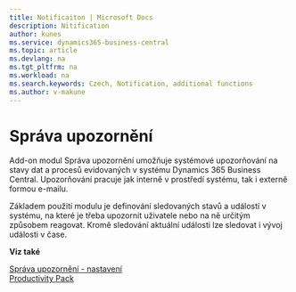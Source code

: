 ```yaml
---
title: Notificaiton | Microsoft Docs
description: Nitification
author: kunes
ms.service: dynamics365-business-central
ms.topic: article
ms.devlang: na
ms.tgt_pltfrm: na
ms.workload: na
ms.search.keywords: Czech, Notification, additional functions
ms.author: v-makune
---
```

# Správa upozornění

Add-on modul Správa upozornění umožňuje systémové upozorňování na stavy dat a procesů evidovaných v systému Dynamics 365 Business Central. Upozorňování pracuje jak interně v prostředí systému, tak i externě formou e-mailu.

Základem použití modulu je definování sledovaných stavů a událostí v systému, na které je třeba upozornit uživatele nebo na ně určitým způsobem reagovat. Kromě sledování aktuální události lze sledovat i vývoj události v čase.

**Viz také**

[Správa upozornění - nastavení](notifications-setup.md)  
[Productivity Pack](productivity-pack.md)
